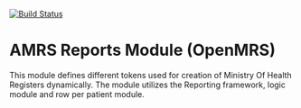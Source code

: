 [![Build Status](https://secure.travis-ci.org/AMPATH/openmrs-module-amrsreports.png?branch=master)](https://travis-ci.org/AMPATH/openmrs-module-amrsreports)

AMRS Reports Module (OpenMRS)
==========================

This module defines different tokens used for creation of Ministry Of Health Registers dynamically. The module utilizes the 
Reporting framework, logic module and row per patient module.
